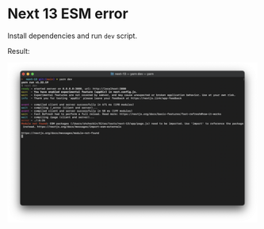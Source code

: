 # Next 13 ESM error

Install dependencies and run `dev` script.

Result:

![Error message](error.png)